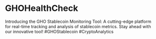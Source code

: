 # GHOHealthCheck
Introducing the GHO Stablecoin Monitoring Tool: A cutting-edge platform for real-time tracking and analysis of stablecoin metrics. Stay ahead with our innovative tool! #GHOStablecoin #CryptoAnalytics
